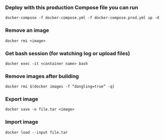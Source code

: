 ### Deploy with this production Compose file you can run
    docker-compose -f docker-compose.yml -f docker-compose.prod.yml up -d

### Remove an image
    docker rmi <image>

### Get bash session (for watching log or upload files)
    docker exec -it <container name> bash

### Remove <none> images after building
    docker rmi $(docker images -f “dangling=true” -q)

### Export image
    docker save -o file.tar <image>

###  Import image
    docker load --input file.tar